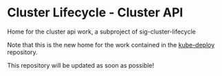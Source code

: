 # Cluster Lifecycle - Cluster API

Home for the cluster api work, a subproject of sig-cluster-lifecycle

Note that this is the new home for the work contained in the [kube-deploy](https://github.com/kubernetes/kube-deploy/tree/master/cluster-api) repository.

This repository will be updated as soon as possible!

